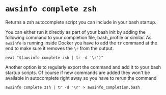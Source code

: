 # `awsinfo complete zsh`

Returns a zsh autocomplete script you can include in your bash startup.

You can either run it directly as part of your bash init by adding the following command to your
completion file, bash_profile or similar. As `awsinfo` is running inside Docker you have
to add the `tr` command at the end to make sure it removes the `\r` from the output.

```
eval "$(awsinfo complete zsh | tr -d '\r')"
```

Another option is to regularly export the command and add it to your bash startup scripts.
Of course if new commands are added they won't be available in autocomplete right away so
you have to rerun the command

```
awsinfo complete zsh | tr -d '\r' > awsinfo_completion.bash
```
